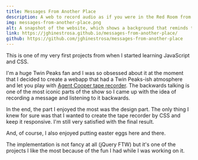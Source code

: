 ```yaml
---
title: Messages From Another Place
description: A web to record audio as if you were in the Red Room from Twin Peaks
img: messages-from-another-place.png
alt: A snapshot of the website, which shows a background that reminds to the Red Room from Twin Peaks and a tape recorder in the center of the viewport
link: https://jghinestrosa.github.io/messages-from-another-place/
github: https://github.com/jghinestrosa/messages-from-another-place
---
```


This is one of my very first projects from when I started learning JavaScript and CSS.

I'm a huge Twin Peaks fan and I was so obsessed about it at the moment that I decided to create a webapp that had a Twin Peaks-ish atmosphere and let you play with [Agent Cooper tape recorder](https://www.youtube.com/watch?v=w-h9HeIThQk). The backwards talking is one of the most iconic parts of the show so I came up with the idea of recording a message and listening to it backwards.

In the end, the part I enjoyed the most was the design part. The only thing I knew for sure was that I wanted to create the tape recorder by CSS and keep it responsive. I'm still very satisfied with the final result.

And, of course, I also enjoyed putting easter eggs here and there.

The implementation is not fancy at all (jQuery FTW) but it's one of the projects I like the most because of the fun I had while I was working on it.